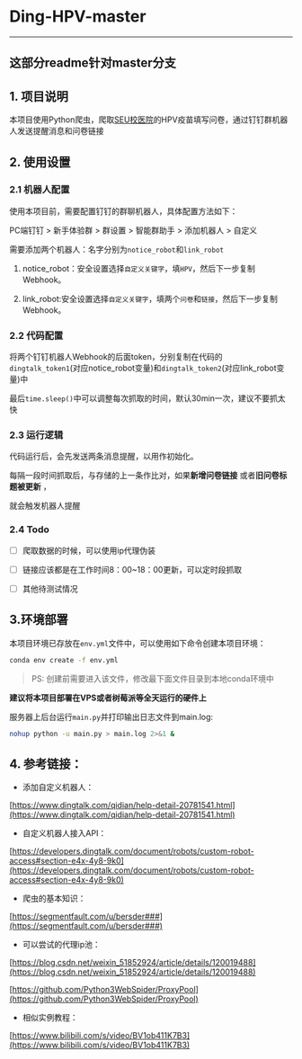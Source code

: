 # Ding-HPV-master

---
这部分readme针对master分支
---

## 1. 项目说明

本项目使用Python爬虫，爬取[SEU校医院](https://hospital.seu.edu.cn/)的HPV疫苗填写问卷，通过钉钉群机器人发送提醒消息和问卷链接

## 2. 使用设置

### 2.1 机器人配置

使用本项目前，需要配置钉钉的群聊机器人，具体配置方法如下：

PC端钉钉 > 新手体验群 > 群设置 > 智能群助手 > 添加机器人 > 自定义

需要添加两个机器人：名字分别为`notice_robot`和`link_robot`

1. notice_robot：安全设置选择`自定义关键字`，填`HPV`，然后下一步复制Webhook。

2. link_robot:安全设置选择`自定义关键字`，填两个`问卷`和`链接`，然后下一步复制Webhook。

### 2.2 代码配置

将两个钉钉机器人Webhook的后面token，分别复制在代码的`dingtalk_token1`(对应notice_robot变量)和`dingtalk_token2`(对应link_robot变量)中

最后`time.sleep()`中可以调整每次抓取的时间，默认30min一次，建议不要抓太快

### 2.3 运行逻辑

代码运行后，会先发送两条消息提醒，以用作初始化。

每隔一段时间抓取后，与存储的上一条作比对，如果**新增问卷链接** 或者**旧问卷标题被更新** ，

就会触发机器人提醒

### 2.4 Todo

- [ ] 爬取数据的时候，可以使用ip代理伪装

- [ ] 链接应该都是在工作时间8：00~18：00更新，可以定时段抓取

- [ ] 其他待测试情况

## 3.环境部署

本项目环境已存放在`env.yml`文件中，可以使用如下命令创建本项目环境：

```Bash
conda env create -f env.yml
```


> PS: 创建前需要进入该文件，修改最下面文件目录到本地conda环境中

**建议将本项目部署在VPS或者树莓派等全天运行的硬件上** 

服务器上后台运行`main.py`并打印输出日志文件到main.log:

```bash
nohup python -u main.py > main.log 2>&1 &
```

## 4. 参考链接：

- 添加自定义机器人：

[https://www.dingtalk.com/qidian/help-detail-20781541.html](https://www.dingtalk.com/qidian/help-detail-20781541.html)

- 自定义机器人接入API：

[https://developers.dingtalk.com/document/robots/custom-robot-access#section-e4x-4y8-9k0](https://developers.dingtalk.com/document/robots/custom-robot-access#section-e4x-4y8-9k0)

- 爬虫的基本知识：

[https://segmentfault.com/u/bersder###](https://segmentfault.com/u/bersder###)

- 可以尝试的代理ip池：

[https://blog.csdn.net/weixin_51852924/article/details/120019488](https://blog.csdn.net/weixin_51852924/article/details/120019488)

[https://github.com/Python3WebSpider/ProxyPool](https://github.com/Python3WebSpider/ProxyPool)

- 相似实例教程：

[https://www.bilibili.com/s/video/BV1ob411K7B3](https://www.bilibili.com/s/video/BV1ob411K7B3)

